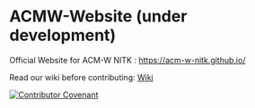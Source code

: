 # ACMW-Website (under development)
Official Website for ACM-W NITK : https://acm-w-nitk.github.io/

Read our wiki before contributing: [Wiki](https://github.com/acm-w-nitk/acm-w-nitk.github.io/wiki)

[![Contributor Covenant](https://img.shields.io/badge/Contributor%20Covenant-v1.4%20adopted-ff69b4.svg)](code-of-conduct.md)

